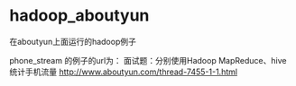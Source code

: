 ﻿# hadoop_aboutyun
在aboutyun上面运行的hadoop例子

phone_stream 的例子的url为：
面试题：分别使用Hadoop MapReduce、hive统计手机流量 
http://www.aboutyun.com/thread-7455-1-1.html